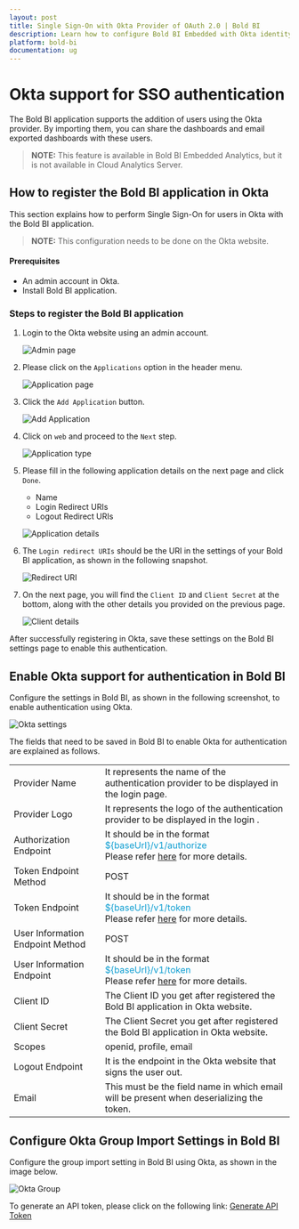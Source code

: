 ```yaml
---
layout: post
title: Single Sign-On with Okta Provider of OAuth 2.0 | Bold BI
description: Learn how to configure Bold BI Embedded with Okta identity provider for Single Sign-on authentication using OAuth 2.0.
platform: bold-bi
documentation: ug
---
```


# Okta support for SSO authentication

The Bold BI application supports the addition of users using the Okta provider. By importing them, you can share the dashboards and email exported dashboards with these users.

> **NOTE:** This feature is available in Bold BI Embedded Analytics, but it is not available in Cloud Analytics Server.

## How to register the Bold BI application in Okta

This section explains how to perform Single Sign-On for users in Okta with the Bold BI application.

> **NOTE:**  This configuration needs to be done on the Okta website.

#### Prerequisites

* An admin account in Okta.
* Install Bold BI application.

### Steps to register the Bold BI application

1. Login to the Okta website using an admin account.

    ![Admin page](/static/assets/site-administration/oauth-support/images/adminlogin.png)

2. Please click on the `Applications` option in the header menu.

    ![Application page](/static/assets/site-administration/oauth-support/images/application.png)

3. Click the `Add Application` button.

    ![Add Application](/static/assets/site-administration/oauth-support/images/addapp.png)

4. Click on `web` and proceed to the `Next` step.

    ![Application type](/static/assets/site-administration/oauth-support/images/createweb.png)

5. Please fill in the following application details on the next page and click `Done`.

	*  Name
	*  Login Redirect URIs
	*  Logout Redirect URIs

    ![Application details](/static/assets/site-administration/oauth-support/images/appdetails.png)

6. The `Login redirect URIs` should be the URI in the settings of your Bold BI application, as shown in the following snapshot.

    ![Redirect URI](/static/assets/site-administration/oauth-support/images/redirecturi.png)

7. On the next page, you will find the `Client ID` and `Client Secret` at the bottom, along with the other details you provided on the previous page.

    ![Client details](/static/assets/site-administration/oauth-support/images/clientdetails.png)

After successfully registering in Okta, save these settings on the Bold BI settings page to enable this authentication.

## Enable Okta support for authentication in Bold BI

Configure the settings in Bold BI, as shown in the following screenshot, to enable authentication using Okta.

![Okta settings](/static/assets/site-administration/oauth-support/images/Okta-sample-value.png)

The fields that need to be saved in Bold BI to enable Okta for authentication are explained as follows.

<table>

<tr>
<td>Provider Name</td>
<td>It represents the name of the authentication provider to be displayed in the login page.</td>
</tr>

<tr>
<td>Provider Logo</td>
<td>It represents the logo of the authentication provider to be displayed in the login .</td>
</tr>

<tr>
<td>Authorization Endpoint</td>
<td>It should be in the format <span style="color:#0c9dd1">${baseUrl}/v1/authorize</span> <br>Please refer <a href="https://developer.okta.com/docs/reference/api/oidc/#authorize">here</a> for more details.</td>
</tr>

<tr>
<td>Token Endpoint Method</td>
<td>POST</td>
</tr>

<tr>
<td>Token Endpoint</td>
<td>It should be in the format <span style="color:#0c9dd1">${baseUrl}/v1/token</span> <br>Please refer <a href="https://developer.okta.com/docs/reference/api/oidc/#token">here</a> for more details.</td>
</tr>

<tr>
<td>User Information Endpoint Method</td>
<td>POST</td>
</tr>

<tr>
<td>User Information Endpoint</td>
<td>It should be in the format <span style="color:#0c9dd1">${baseUrl}/v1/token</span> <br>Please refer <a href="https://developer.okta.com/docs/reference/api/oidc/#userinfo">here</a> for more details.</td>
</tr>

<tr>
<td>Client ID</td>
<td>The Client ID you get after registered the Bold BI application in Okta website.</td>
</tr>

<tr>
<td>Client Secret</td>
<td>The Client Secret you get after registered the Bold BI application in Okta website.</td>
</tr>

<tr>
<td>Scopes</td>
<td>openid, profile, email</td>
</tr>

<tr>
<td>Logout Endpoint</td>
<td>It is the endpoint in the Okta website that signs the user out.</td>
</tr>

<tr>
<td>Email</td>
<td>This must be the field name in which email will be present when deserializing the token.</td>
</tr>

</table>

## Configure Okta Group Import Settings in Bold BI

Configure the group import setting in Bold BI using Okta, as shown in the image below.

![Okta Group](/static/assets/site-administration/oauth-support/images/Okta-group.png)

To generate an API token, please click on the following link: [Generate API Token](https://developer.okta.com/docs/guides/create-an-api-token/create-the-token)

